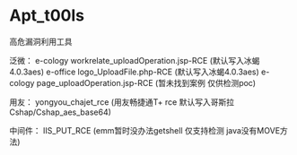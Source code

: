 # Apt_t00ls
高危漏洞利用工具

泛微：
e-cology workrelate_uploadOperation.jsp-RCE (默认写入冰蝎4.0.3aes)
e-office logo_UploadFile.php-RCE (默认写入冰蝎4.0.3aes)
e-cology page_uploadOperation.jsp-RCE (暂未找到案例 仅供检测poc)

用友：
yongyou_chajet_rce (用友畅捷通T+ rce 默认写入哥斯拉 Cshap/Cshap_aes_base64)

中间件：
IIS_PUT_RCE (emm暂时没办法getshell  仅支持检测 java没有MOVE方法)
